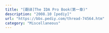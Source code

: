 ```yaml
---
title: "[翻译]The IDA Pro Book(第一章)"
description: "2008.10 [pediy]"
url: "https://bbs.pediy.com/thread-74564.htm"
category: "Miscellaneous"
---
```

